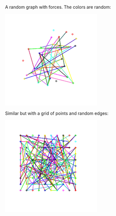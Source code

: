 A random graph with forces. The colors are random:

![img](doc/_random_graph_forces.gif)

Similar but with a grid of points and random edges:

![img](doc/_random_graph_forces_grid.gif)

